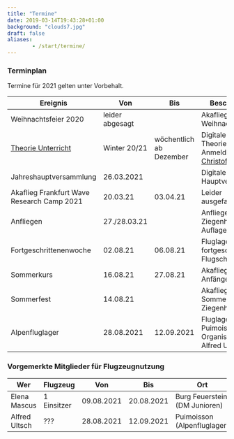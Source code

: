 ```yaml
---
title: "Termine"
date: 2019-03-14T19:43:28+01:00
background: "clouds7.jpg"
draft: false
aliases:
        - /start/termine/
---
```


### Terminplan
Termine für 2021 gelten unter Vorbehalt.

**Ereignis** | **Von** | **Bis** | **Beschreibung**
---- | ---- | ---- | ----
Weihnachtsfeier 2020 | leider abgesagt | | Akaflieg Weihnachtsfeier
[Theorie Unterricht](\https://chmaul.de/theory) | Winter 20/21 | wöchentlich ab Dezember | Digitale Theorieschulung, Anmeldung bei [Christof Maul](/kontakt#Ansprechpartner)
Jahreshauptversammlung | 26.03.2021 | | Digitale Hauptversammlung
Akaflieg Frankfurt Wave Research Camp 2021 | 20.03.21 | 03.04.21 | Leider ausgefallen...
Anfliegen | 27./28.03.21 | | Anfliegen in Ziegenhain (unter Auflagen)
Fortgeschrittenenwoche | 02.08.21 | 06.08.21 | Fluglager für fortgeschrittene Flugschüler
Sommerkurs | 16.08.21 | 27.08.21 | Akaflieg-Anfängerkurs
Sommerfest | 14.08.21 | | Akaflieg Sommerfest in Ziegenhain
Alpenfluglager | 28.08.2021 | 12.09.2021 | Fluglager in Puimoisson, Organisation durch Alfred Ultsch

### Vorgemerkte Mitglieder für Flugzeugnutzung

**Wer** | **Flugzeug** | **Von** | **Bis** | **Ort**
---- | ---- | ---- | ---- | ----
Elena Mascus | 1 Einsitzer | 09.08.2021 | 20.08.2021 | Burg Feuerstein (DM Junioren)
Alfred Ultsch | ??? | 28.08.2021 | 12.09.2021 | Puimoisson (Alpenfluglager)

